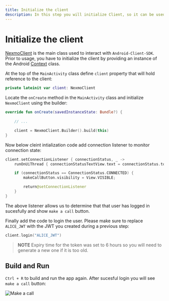 ```yaml
---
title: Initialize the client
description: In this step you will initialize Client, so it can be used within the application.
---
```


# Initialize the client

[NexmoClient](https://developer.nexmo.com/sdk/stitch/android/com/nexmo/client/NexmoClient.html) is the main class used to interact with `Android-Client-SDK`. Prior to usage, you have to initialize the client by providing an instance of the Android [Context](https://developer.android.com/reference/android/content/Context) class. 

At the top of the `MainActivity` class define `client` property that will hold reference to the client:

```kotlin
private lateinit var client: NexmoClient
```

Locate the `onCreate` method in the `MainActivity` class and initialize `NexmoClient` using the builder:

```kotlin
override fun onCreate(savedInstanceState: Bundle?) {
    
    // ...

    client = NexmoClient.Builder().build(this)
}
```

Now below cleint intialization code add connection listener to monitor connection state:

```kotlin
client.setConnectionListener { connectionStatus, _ ->
    runOnUiThread { connectionStatusTextView.text = connectionStatus.toString() }

    if (connectionStatus == ConnectionStatus.CONNECTED) {
        makeCallButton.visibility = View.VISIBLE;

        return@setConnectionListener
    }
}
```

 The above listener allows us to determine that that user has logged in sucesfully and show `make a call` button. 
 
 Finally add the code to login the user. Please make sure to replace `ALICE_JWT` with the JWT you created during a previous step:

```kotlin
client.login("ALICE_JWT")
```

> **NOTE** Expiry time for the token was set to 6 hours so you will need to generate a new one if it is too old.

## Build and Run

`Ctrl + R` to build and run the app again. After sucesful login you will see `make a call` button:

![Make a call](/screenshots/tutorials/client-sdk/app-to-phone/make-a-call.png)
